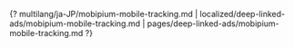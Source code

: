 {? multilang/ja-JP/mobipium-mobile-tracking.md | localized/deep-linked-ads/mobipium-mobile-tracking.md | pages/deep-linked-ads/mobipium-mobile-tracking.md ?}
